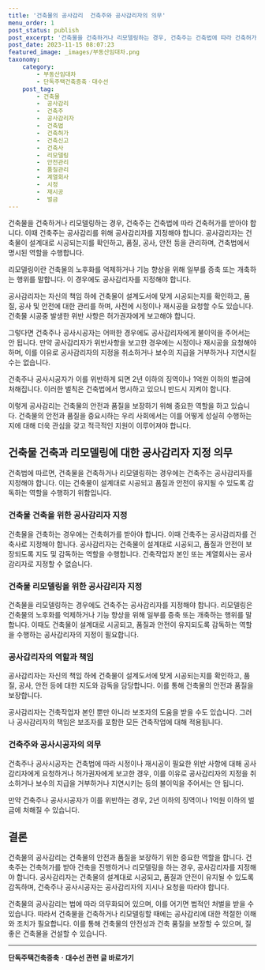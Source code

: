 ```yaml
---
title: '건축물의 공사감리  건축주와 공사감리자의 의무'
menu_order: 1
post_status: publish
post_excerpt: '건축물을 건축하거나 리모델링하는 경우, 건축주는 건축법에 따라 건축허가를 받아야 합니다. 이때 건축주는 공사감리를 위해 공사감리자를 지정해야 합니다. 공사감리자는 건축물이 설계대로 시공되는지를 확인하고, 품질, 공사, 안전 등을 관리하며, 건축법에서 명시된 역할을 수행합니다.'
post_date: 2023-11-15 08:07:23
featured_image: _images/부동산임대차.png
taxonomy:
    category:
        - 부동산임대차
        - 단독주택건축증축ㆍ대수선
    post_tag:
        - 건축물
        -  공사감리
        -  건축주
        -  공사감리자
        -  건축법
        -  건축허가
        -  건축신고
        -  건축사
        -  리모델링
        -  안전관리
        -  품질관리
        -  계열회사
        -  시정
        -  재시공
        -  벌금
---
```



건축물을 건축하거나 리모델링하는 경우, 건축주는 건축법에 따라 건축허가를 받아야 합니다. 이때 건축주는 공사감리를 위해 공사감리자를 지정해야 합니다. 공사감리자는 건축물이 설계대로 시공되는지를 확인하고, 품질, 공사, 안전 등을 관리하며, 건축법에서 명시된 역할을 수행합니다.

리모델링이란 건축물의 노후화를 억제하거나 기능 향상을 위해 일부를 증축 또는 개축하는 행위를 말합니다. 이 경우에도 공사감리자를 지정해야 합니다.

공사감리자는 자신의 책임 하에 건축물이 설계도서에 맞게 시공되는지를 확인하고, 품질, 공사 및 안전에 대한 관리를 하며, 사전에 시정이나 재시공을 요청할 수도 있습니다. 건축물 시공중 발생한 위반 사항은 허가권자에게 보고해야 합니다.

그렇다면 건축주나 공사시공자는 어떠한 경우에도 공사감리자에게 불이익을 주어서는 안 됩니다. 만약 공사감리자가 위반사항을 보고한 경우에는 시정이나 재시공을 요청해야 하며, 이를 이유로 공사감리자의 지정을 취소하거나 보수의 지급을 거부하거나 지연시킬 수는 없습니다.

건축주나 공사시공자가 이를 위반하게 되면 2년 이하의 징역이나 1억원 이하의 벌금에 처해집니다. 이러한 벌칙은 건축법에서 명시하고 있으니 반드시 지켜야 합니다.

이렇게 공사감리는 건축물의 안전과 품질을 보장하기 위해 중요한 역할을 하고 있습니다. 건축물의 안전과 품질을 중요시하는 우리 사회에서는 이를 어떻게 성실히 수행하는 지에 대해 더욱 관심을 갖고 적극적인 지원이 이루어져야 합니다.

## 건축물 건축과 리모델링에 대한 공사감리자 지정 의무

건축법에 따르면, 건축물을 건축하거나 리모델링하는 경우에는 건축주는 공사감리자를 지정해야 합니다. 이는 건축물이 설계대로 시공되고 품질과 안전이 유지될 수 있도록 감독하는 역할을 수행하기 위함입니다.

### 건축물 건축을 위한 공사감리자 지정

건축물을 건축하는 경우에는 건축허가를 받아야 합니다. 이때 건축주는 공사감리자를 건축사로 지정해야 합니다. 공사감리자는 건축물이 설계대로 시공되고, 품질과 안전이 보장되도록 지도 및 감독하는 역할을 수행합니다. 건축작업자 본인 또는 계열회사는 공사감리자로 지정할 수 없습니다.

### 건축물 리모델링을 위한 공사감리자 지정

건축물을 리모델링하는 경우에도 건축주는 공사감리자를 지정해야 합니다. 리모델링은 건축물의 노후화를 억제하거나 기능 향상을 위해 일부를 증축 또는 개축하는 행위를 말합니다. 이때도 건축물이 설계대로 시공되고, 품질과 안전이 유지되도록 감독하는 역할을 수행하는 공사감리자의 지정이 필요합니다.

### 공사감리자의 역할과 책임

공사감리자는 자신의 책임 하에 건축물이 설계도서에 맞게 시공되는지를 확인하고, 품질, 공사, 안전 등에 대한 지도와 감독을 담당합니다. 이를 통해 건축물의 안전과 품질을 보장합니다.

공사감리자는 건축작업자 본인 뿐만 아니라 보조자의 도움을 받을 수도 있습니다. 그러나 공사감리자의 책임은 보조자를 포함한 모든 건축작업에 대해 적용됩니다.

### 건축주와 공사시공자의 의무

건축주나 공사시공자는 건축법에 따라 시정이나 재시공이 필요한 위반 사항에 대해 공사감리자에게 요청하거나 허가권자에게 보고한 경우, 이를 이유로 공사감리자의 지정을 취소하거나 보수의 지급을 거부하거나 지연시키는 등의 불이익을 주어서는 안 됩니다.

만약 건축주나 공사시공자가 이를 위반하는 경우, 2년 이하의 징역이나 1억원 이하의 벌금에 처해질 수 있습니다.

## 결론

건축물의 공사감리는 건축물의 안전과 품질을 보장하기 위한 중요한 역할을 합니다. 건축주는 건축허가를 받아 건축을 진행하거나 리모델링을 하는 경우, 공사감리자를 지정해야 합니다. 공사감리자는 건축물의 설계대로 시공되고, 품질과 안전이 유지될 수 있도록 감독하며, 건축주나 공사시공자는 공사감리자의 지시나 요청을 따라야 합니다.

건축물의 공사감리는 법에 따라 의무화되어 있으며, 이를 어기면 법적인 처벌을 받을 수 있습니다. 따라서 건축물을 건축하거나 리모델링할 때에는 공사감리에 대한 적절한 이해와 조치가 필요합니다. 이를 통해 건축물의 안전성과 건축 품질을 보장할 수 있으며, 질 좋은 건축물을 건설할 수 있습니다.
<!-- wp:separator -->
<hr class="wp-block-separator has-alpha-channel-opacity"/>
<!-- /wp:separator -->

<!-- wp:group {"backgroundColor":"base","layout":{"type":"constrained"}} -->
<div class="wp-block-group has-base-background-color has-background"><!-- wp:paragraph {"align":"center","fontSize":"medium"} -->
<p class="has-text-align-center has-large-font-size"><strong>단독주택건축증축ㆍ대수선 관련 글 바로가기</strong></p>
<!-- /wp:paragraph -->


<!-- wp:latest-posts
{"categories":[{"id":22770,"count":19,"description":"","link":"https://uknowlaw.com/category/%eb%8b%a8%eb%8f%85%ec%a3%bc%ed%83%9d%ea%b1%b4%ec%b6%95%ec%a6%9d%ec%b6%95%e3%86%8d%eb%8c%80%ec%88%98%ec%84%a0/","name":"단독주택건축증축ㆍ대수선","slug":"단독주택건축증축ㆍ대수선","taxonomy":"category","parent":0,"meta":[],"_links":{"self":[{"href":"https://uknowlaw.com/wp-json/wp/v2/categories/22770"}],"collection":[{"href":"https://uknowlaw.com/wp-json/wp/v2/categories"}],"about":[{"href":"https://uknowlaw.com/wp-json/wp/v2/taxonomies/category"}],"wp:post_type":[{"href":"https://uknowlaw.com/wp-json/wp/v2/posts?categories=22770"}],"curies":[{"name":"wp","href":"https://api.w.org/{rel}","templated":true}]}}],"postsToShow":100,"excerptLength":28,"postLayout":"grid","columns":2,"featuredImageAlign":"left","featuredImageSizeSlug":"large","fontSize":"small"} /--></div>
<!-- /wp:group -->